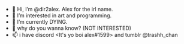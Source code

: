 - 👋 Hi, I’m @dir2alex. Alex for the irl name.
- 👀 I’m interested in art and programming. 
- 🌱 I’m currently DYING.
- 💞️ why do you wanna know? (NOT INTERESTED)
- 📫 i have discord <It's yo boi alex#1599> and tumblr @trashh_chan 

<!---
dir2alex/dir2alex is a ✨ special ✨ repository because its `README.md` (this file) appears on your GitHub profile.
You can click the Preview link to take a look at your changes.
--->
